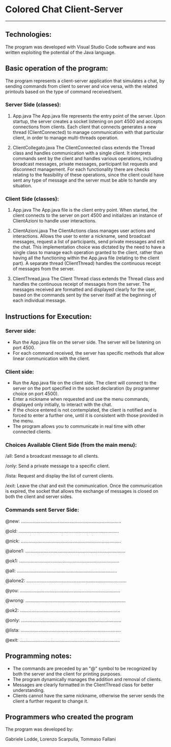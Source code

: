 # Colored Chat Client-Server
---
## Technologies:

The program was developed with Visual Studio Code software and was written exploiting the potential of the Java language.

## Basic operation of the program:

The program represents a client-server application that simulates a chat, by sending commands from client to server and vice versa, with the related printouts based on the type of command received/sent.

### Server Side (classes):

1. App.java
The App.java file represents the entry point of the server. Upon startup, the server creates a socket listening on port 4500 and accepts connections from clients. Each client that connects generates a new thread (ClientConnected) to manage communication with that particular client, in order to manage multi-threads operation.

2. ClientCollegato.java
The ClientConnected class extends the Thread class and handles communication with a single client. It interprets commands sent by the client and handles various operations, including broadcast messages, private messages, participant list requests and disconnect management. For each functionality there are checks relating to the feasibility of these operations, since the client could have sent any type of message and the server must be able to handle any situation.

### Client Side (classes):

1. App.java
The App.java file is the client entry point. When started, the client connects to the server on port 4500 and initializes an instance of ClientAzioni to handle user interactions.

2. ClientAzioni.java
The ClientActions class manages user actions and interactions. Allows the user to enter a nickname, send broadcast messages, request a list of participants, send private messages and exit the chat. This implementation choice was dictated by the need to have a single class to manage each operation granted to the client, rather than having all the functioning within the App.java file (relating to the client part). A separate thread (ClientThread) handles the continuous receipt of messages from the server.

3. ClientThread.java
The Client Thread class extends the Thread class and handles the continuous receipt of messages from the server. The messages received are formatted and displayed clearly for the user, based on the commands sent by the server itself at the beginning of each individual message.

## Instructions for Execution:

### Server side: 

- Run the App.java file on the server side. The server will be listening on port 4500.
- For each command received, the server has specific methods that allow linear communication with the client.

### Client side: 

- Run the App.java file on the client side. The client will connect to the server on the port specified in the socket declaration (by programmer choice on port 4500).
- Enter a nickname when requested and use the menu commands, displayed only initially, to interact with the chat.
- If the choice entered is not contemplated, the client is notified and is forced to enter a further one, until it is consistent with those provided in the menu.
- The program allows you to communicate in real time with other connected clients.

### Choices Available Client Side (from the main menu):

/all: Send a broadcast message to all clients.

/only: Send a private message to a specific client.

/lista: Request and display the list of current clients.

/exit: Leave the chat and exit the communication. Once the communication is expired, the socket that allows the exchange of messages is closed on both the client and server sides.

### Commands sent Server Side:

@new: ..............................................................................

@old: ..............................................................................

@nick: ..............................................................................

@alone1: ..............................................................................

@ok1: ..............................................................................

@all: ..............................................................................

@alone2: ..............................................................................

@you: ..............................................................................

@wrong: ..............................................................................

@ok2: ..............................................................................

@only: ..............................................................................

@lista: ..............................................................................

@exit: ..............................................................................

## Programming notes:

- The commands are preceded by an "@" symbol to be recognized by both the server and the client for printing purposes.
- The program dynamically manages the addition and removal of clients.
- Messages are clearly formatted in the ClientThread class for better understanding.
- Clients cannot have the same nickname, otherwise the server sends the client a further request to change it.

## Programmers who created the program

The program was developed by:

Gabriele Lodde, 
Lorenzo Scarpulla, 
Tommaso Fallani
